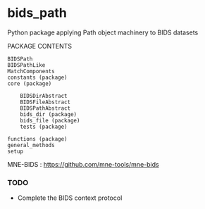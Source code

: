 # bids_path
Python package applying Path object machinery to BIDS datasets

PACKAGE CONTENTS

    BIDSPath
    BIDSPathLike
    MatchComponents
    constants (package)
    core (package)

        BIDSDirAbstract
        BIDSFileAbstract
        BIDSPathAbstract
        bids_dir (package)
        bids_file (package)
        tests (package)

    functions (package)
    general_methods
    setup

MNE-BIDS : https://github.com/mne-tools/mne-bids
### TODO
 * Complete the BIDS context protocol